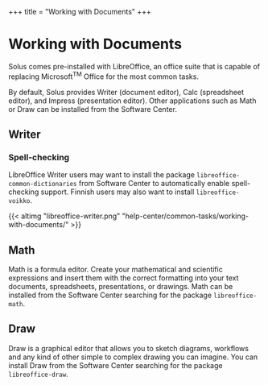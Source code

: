 +++
title = "Working with Documents"
+++

# Working with Documents

Solus comes pre-installed with LibreOffice, an office suite that is capable of replacing Microsoft<sup>TM</sup> Office for the most common tasks.
 
By default, Solus provides Writer (document editor), Calc (spreadsheet editor), and Impress (presentation editor). Other applications such as Math or Draw can be installed from the Software Center. 

## Writer

### Spell-checking

LibreOffice Writer users may want to install the package `libreoffice-common-dictionaries` from Software Center to automatically enable spell-checking support. Finnish users may also want to install `libreoffice-voikko`.

{{< altimg "libreoffice-writer.png" "help-center/common-tasks/working-with-documents/" >}}

## Math

Math is a formula editor. Create your mathematical and scientific expressions and insert them with the correct formatting into your text documents, spreadsheets, presentations, or drawings. Math can be installed from the Software Center searching for the package `libreoffice-math`.

## Draw

Draw is a graphical editor that allows you to sketch diagrams, workflows and any kind of other simple to complex drawing you can imagine. You can install Draw from the Software Center searching for the package `libreoffice-draw`.
